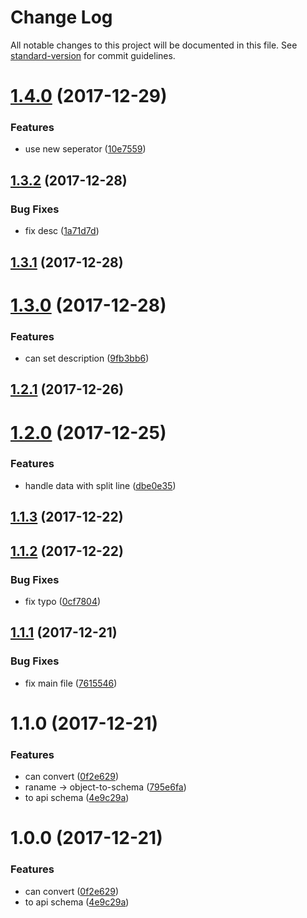 # Change Log

All notable changes to this project will be documented in this file. See [standard-version](https://github.com/conventional-changelog/standard-version) for commit guidelines.

<a name="1.4.0"></a>
# [1.4.0](https://github.com/forsigner/object-to-schema/compare/v1.3.2...v1.4.0) (2017-12-29)


### Features

* use new seperator ([10e7559](https://github.com/forsigner/object-to-schema/commit/10e7559))



<a name="1.3.2"></a>
## [1.3.2](https://github.com/forsigner/object-to-schema/compare/v1.3.1...v1.3.2) (2017-12-28)


### Bug Fixes

* fix desc ([1a71d7d](https://github.com/forsigner/object-to-schema/commit/1a71d7d))



<a name="1.3.1"></a>
## [1.3.1](https://github.com/forsigner/object-to-schema/compare/v1.3.0...v1.3.1) (2017-12-28)



<a name="1.3.0"></a>
# [1.3.0](https://github.com/forsigner/object-to-schema/compare/v1.2.1...v1.3.0) (2017-12-28)


### Features

* can set description ([9fb3bb6](https://github.com/forsigner/object-to-schema/commit/9fb3bb6))



<a name="1.2.1"></a>
## [1.2.1](https://github.com/forsigner/object-to-schema/compare/v1.2.0...v1.2.1) (2017-12-26)



<a name="1.2.0"></a>
# [1.2.0](https://github.com/forsigner/object-to-schema/compare/v1.1.3...v1.2.0) (2017-12-25)


### Features

* handle data with split line ([dbe0e35](https://github.com/forsigner/object-to-schema/commit/dbe0e35))



<a name="1.1.3"></a>
## [1.1.3](https://github.com/forsigner/object-to-schema/compare/v1.1.2...v1.1.3) (2017-12-22)



<a name="1.1.2"></a>
## [1.1.2](https://github.com/forsigner/object-to-schema/compare/v1.1.1...v1.1.2) (2017-12-22)


### Bug Fixes

* fix typo ([0cf7804](https://github.com/forsigner/object-to-schema/commit/0cf7804))



<a name="1.1.1"></a>
## [1.1.1](https://github.com/forsigner/object-to-schema/compare/v1.1.0...v1.1.1) (2017-12-21)


### Bug Fixes

* fix main file ([7615546](https://github.com/forsigner/object-to-schema/commit/7615546))



<a name="1.1.0"></a>
# 1.1.0 (2017-12-21)


### Features

* can convert ([0f2e629](https://github.com/forsigner/object-to-schema/commit/0f2e629))
* raname -> object-to-schema ([795e6fa](https://github.com/forsigner/object-to-schema/commit/795e6fa))
* to api schema ([4e9c29a](https://github.com/forsigner/object-to-schema/commit/4e9c29a))



<a name="1.0.0"></a>
# 1.0.0 (2017-12-21)


### Features

* can convert ([0f2e629](https://github.com/forsigner/object-to-schema/commit/0f2e629))
* to api schema ([4e9c29a](https://github.com/forsigner/object-to-schema/commit/4e9c29a))
